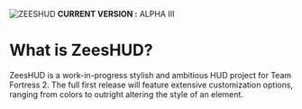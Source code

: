 ![ZEESHUD](https://zeesastrous.com/zeeshudlogo.png "zeeshud logo")
**CURRENT VERSION :** ALPHA III

# What is ZeesHUD?
ZeesHUD is a work-in-progress stylish and ambitious HUD project for Team Fortress 2. The full first release will feature extensive customization options, ranging from colors to outright altering the style of an element.
